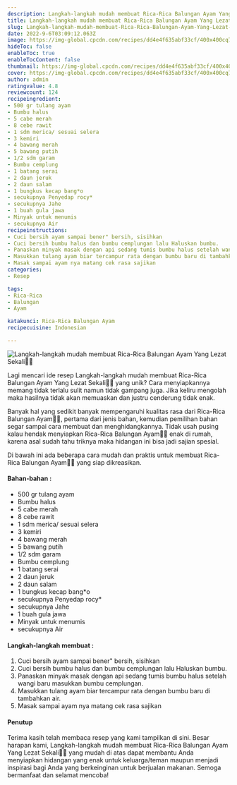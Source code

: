 ```yaml
---
description: Langkah-langkah mudah membuat Rica-Rica Balungan Ayam Yang Lezat Sekali"
title: Langkah-langkah mudah membuat Rica-Rica Balungan Ayam Yang Lezat Sekali
slug: Langkah-langkah-mudah-membuat-Rica-Rica-Balungan-Ayam-Yang-Lezat-Sekali
date: 2022-9-6T03:09:12.063Z
image: https://img-global.cpcdn.com/recipes/dd4e4f635abf33cf/400x400cq70/photo.jpg
hideToc: false
enableToc: true
enableTocContent: false
thumbnail: https://img-global.cpcdn.com/recipes/dd4e4f635abf33cf/400x400cq70/photo.jpg
cover: https://img-global.cpcdn.com/recipes/dd4e4f635abf33cf/400x400cq70/photo.jpg
author: admin
ratingvalue: 4.8
reviewcount: 124
recipeingredient:
- 500 gr tulang ayam
- Bumbu halus
- 5 cabe merah
- 8 cebe rawit
- 1 sdm merica/ sesuai selera
- 3 kemiri
- 4 bawang merah
- 5 bawang putih
- 1/2 sdm garam
- Bumbu cemplung
- 1 batang serai
- 2 daun jeruk
- 2 daun salam
- 1 bungkus kecap bang*o
- secukupnya Penyedap rocy*
- secukupnya Jahe
- 1 buah gula jawa
- Minyak untuk menumis
- secukupnya Air
recipeinstructions:
- Cuci bersih ayam sampai bener" bersih, sisihkan
- Cuci bersih bumbu halus dan bumbu cemplungan lalu Haluskan bumbu.
- Panaskan minyak masak dengan api sedang tumis bumbu halus setelah wangi baru masukkan bumbu cemplungan.
- Masukkan tulang ayam biar tercampur rata dengan bumbu baru di tambahkan air.
- Masak sampai ayam nya matang cek rasa sajikan
categories:
- Resep

tags:
- Rica-Rica
- Balungan
- Ayam

katakunci: Rica-Rica Balungan Ayam
recipecuisine: Indonesian

---
```


![Langkah-langkah mudah membuat Rica-Rica Balungan Ayam Yang Lezat Sekali👩‍🍳](https://img-global.cpcdn.com/recipes/dd4e4f635abf33cf/400x400cq70/photo.jpg)

Lagi mencari ide resep Langkah-langkah mudah membuat Rica-Rica Balungan Ayam Yang Lezat Sekali👩‍🍳 yang unik? Cara menyiapkannya memang tidak terlalu sulit namun tidak gampang juga. Jika keliru mengolah maka hasilnya tidak akan memuaskan dan justru cenderung tidak enak.

Banyak hal yang sedikit banyak mempengaruhi kualitas rasa dari Rica-Rica Balungan Ayam👩‍🍳, pertama dari jenis bahan, kemudian pemilihan bahan segar sampai cara membuat dan menghidangkannya. Tidak usah pusing kalau hendak menyiapkan Rica-Rica Balungan Ayam👩‍🍳 enak di rumah, karena asal sudah tahu triknya maka hidangan ini bisa jadi sajian spesial.

Di bawah ini ada beberapa cara mudah dan praktis untuk membuat Rica-Rica Balungan Ayam👩‍🍳 yang siap dikreasikan.

<!--inarticleads1-->

#### Bahan-bahan :

- 500 gr tulang ayam
- Bumbu halus
- 5 cabe merah
- 8 cebe rawit
- 1 sdm merica/ sesuai selera
- 3 kemiri
- 4 bawang merah
- 5 bawang putih
- 1/2 sdm garam
- Bumbu cemplung
- 1 batang serai
- 2 daun jeruk
- 2 daun salam
- 1 bungkus kecap bang*o
- secukupnya Penyedap rocy*
- secukupnya Jahe
- 1 buah gula jawa
- Minyak untuk menumis
- secukupnya Air

<!--inarticleads2-->

#### Langkah-langkah membuat :

1. Cuci bersih ayam sampai bener" bersih, sisihkan
1. Cuci bersih bumbu halus dan bumbu cemplungan lalu Haluskan bumbu.
1. Panaskan minyak masak dengan api sedang tumis bumbu halus setelah wangi baru masukkan bumbu cemplungan.
1. Masukkan tulang ayam biar tercampur rata dengan bumbu baru di tambahkan air.
1. Masak sampai ayam nya matang cek rasa sajikan

#### Penutup

Terima kasih telah membaca resep yang kami tampilkan di sini. Besar harapan kami, Langkah-langkah mudah membuat Rica-Rica Balungan Ayam Yang Lezat Sekali👩‍🍳 yang mudah di atas dapat membantu Anda menyiapkan hidangan yang enak untuk keluarga/teman maupun menjadi inspirasi bagi Anda yang berkeinginan untuk berjualan makanan. Semoga bermanfaat dan selamat mencoba!